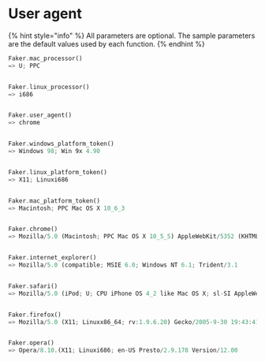 # User agent

{% hint style="info" %}
All parameters are optional. The sample parameters are the default values used by each function.
{% endhint %}

```rust
Faker.mac_processor()
=> U; PPC


Faker.linux_processor()
=> i686


Faker.user_agent()
=> chrome


Faker.windows_platform_token()
=> Windows 98; Win 9x 4.90


Faker.linux_platform_token()
=> X11; Linuxi686


Faker.mac_platform_token()
=> Macintosh; PPC Mac OS X 10_6_3


Faker.chrome()
=> Mozilla/5.0 (Macintosh; PPC Mac OS X 10_5_5) AppleWebKit/5352 (KHTML, like Gecko) Chrome/23.0.856.0 Safari/5352


Faker.internet_explorer()
=> Mozilla/5.0 (compatible; MSIE 6.0; Windows NT 6.1; Trident/3.1


Faker.safari()
=> Mozilla/5.0 (iPod; U; CPU iPhone OS 4_2 like Mac OS X; sl-SI AppleWebKit/535.5.2 (KHTML, like Gecko) Version/3.0.5 Mobile/8B111 Safari/6535.5.2


Faker.firefox()
=> Mozilla/5.0 (X11; Linuxx86_64; rv:1.9.6.20) Gecko/2005-9-30 19:43:41 Firefox/7.0


Faker.opera()
=> Opera/8.10.(X11; Linuxi686; en-US Presto/2.9.178 Version/12.00


```

